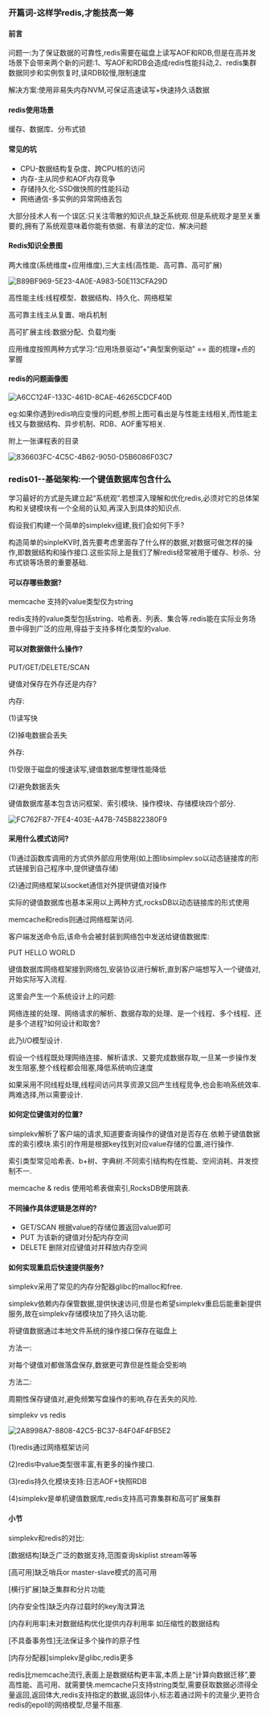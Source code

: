 ### 开篇词-这样学redis,才能技高一筹

#### 前言

问题一:为了保证数据的可靠性,redis需要在磁盘上读写AOF和RDB,但是在高并发场景下会带来两个新的问题:1、写AOF和RDB会造成redis性能抖动,2、redis集群数据同步和实例恢复时,读RDB较慢,限制速度

解决方案:使用非易失内存NVM,可保证高速读写+快速持久话数据



#### redis使用场景

缓存、数据库、分布式锁



#### 常见的坑

- CPU-数据结构复杂度、跨CPU核的访问
- 内存-主从同步和AOF内存竞争
- 存储持久化-SSD做快照的性能抖动
- 网络通信-多实例的异常网络丢包



大部分技术人有一个误区:只关注零散的知识点,缺乏系统观.但是系统观才是至关重要的,拥有了系统观意味着你能有依据、有章法的定位、解决问题

#### Redis知识全景图

两大维度(系统维度+应用维度),三大主线(高性能、高可靠、高可扩展)

![B89BF969-5E23-4A0E-A983-50E113CFA29D](/var/folders/rn/j1054c3j5q55dcxvlcdwjs_00000gn/T/com.yinxiang.Mac/com.yinxiang.Mac/WebKitDnD.ZQVCbB/B89BF969-5E23-4A0E-A983-50E113CFA29D.png)

高性能主线:线程模型、数据结构、持久化、网络框架

高可靠主线主从复置、哨兵机制

高可扩展主线:数据分配、负载均衡



应用维度按照两种方式学习:“应用场景驱动”+“典型案例驱动” == 面的梳理+点的掌握



#### redis的问题画像图

![A6CC124F-133C-461D-8CAE-46265CDCF40D](/var/folders/rn/j1054c3j5q55dcxvlcdwjs_00000gn/T/com.yinxiang.Mac/com.yinxiang.Mac/WebKitDnD.Mz48bH/A6CC124F-133C-461D-8CAE-46265CDCF40D.png)

eg:如果你遇到redis响应变慢的问题,参照上图可看出是与性能主线相关,而性能主线又与数据结构、异步机制、RDB、AOF重写相关.



附上一张课程表的目录

![836603FC-4C5C-4B62-9050-D5B6086F03C7](/var/folders/rn/j1054c3j5q55dcxvlcdwjs_00000gn/T/com.yinxiang.Mac/com.yinxiang.Mac/WebKitDnD.0efkSU/836603FC-4C5C-4B62-9050-D5B6086F03C7.png)





### redis01--基础架构:一个键值数据库包含什么

学习最好的方式是先建立起“系统观”.若想深入理解和优化redis,必须对它的总体架构和关键模块有一个全局的认知,再深入到具体的知识点.

假设我们构建一个简单的simplekv组建,我们会如何下手?

构造简单的sinpleKV时,首先要考虑里面存了什么样的数据,对数据可做怎样的操作,即数据结构和操作接口.这些实际上是我们了解redis经常被用于缓存、秒杀、分布式锁等场景的重要基础.

#### 可以存哪些数据?

memcache 支持的value类型仅为string

redis支持的value类型包括string、哈希表、列表、集合等.redis能在实际业务场景中得到广泛的应用,得益于支持多样化类型的value.



#### 可以对数据做什么操作?

PUT/GET/DELETE/SCAN

键值对保存在外存还是内存?

内存:

(1)读写快

(2)掉电数据会丢失

外存:

(1)受限于磁盘的慢速读写,键值数据库整理性能降低

(2)避免数据丢失

键值数据库基本包含访问框架、索引模块、操作模块、存储模块四个部分.

![FC762F87-7FE4-403E-A47B-745B822380F9](/var/folders/rn/j1054c3j5q55dcxvlcdwjs_00000gn/T/com.yinxiang.Mac/com.yinxiang.Mac/WebKitDnD.OK79ib/FC762F87-7FE4-403E-A47B-745B822380F9.png)

#### 采用什么模式访问?

(1)通过函数库调用的方式供外部应用使用(如上图libsimplev.so以动态链接库的形式链接到自己程序中,提供键值存储)

(2)通过网络框架以socket通信对外提供键值对操作

实际的键值数据库也基本采用以上两种方式,rocksDB以动态链接库的形式使用

memcache和redis则通过网络框架访问.

客户端发送命令后,该命令会被封装到网络包中发送给键值数据库:

PUT HELLO WORLD

键值数据库网络框架接到网络包,安装协议进行解析,直到客户端想写入一个键值对,开始实际写入流程.

这里会产生一个系统设计上的问题:

网络连接的处理、网络请求的解析、数据存取的处理、是一个线程、多个线程、还是多个进程?如何设计和取舍?

此乃I/O模型设计.

假设一个线程既处理网络连接、解析请求、又要完成数据存取,一旦某一步操作发发生阻塞,整个线程都会阻塞,降低系统响应速度

如果采用不同线程处理,线程间访问共享资源又回产生线程竞争,也会影响系统效率.两难选择,所以需要设计.



#### 如何定位键值对的位置?

simplekv解析了客户端的请求,知道要查询操作的键值对是否存在.依赖于键值数据库的索引模块.索引的作用是根据key找到对应value存储的位置,进行操作.

索引类型常见哈希表、b+树、字典树.不同索引结构构在性能、空间消耗、并发控制不一.

memcache & redis 使用哈希表做索引,RocksDB使用跳表.



#### 不同操作具体逻辑是怎样的?

- GET/SCAN 根据value的存储位置返回value即可
- PUT 为该新的键值对分配内存空间
- DELETE 删除对应键值对并释放内存空间



#### 如何实现重启后快速提供服务?

simplekv采用了常见的内存分配器glibc的malloc和free.

simplekv依赖内存保管数据,提供快速访问,但是也希望simplekv重启后能重新提供服务,故在simplekv存储模块加了持久话功能.

将键值数据通过本地文件系统的操作接口保存在磁盘上

方法一:

对每个键值对都做落盘保存,数据更可靠但是性能会受影响

方法二:

周期性保存键值对,避免频繁写盘操作的影响,存在丢失的风险.

simplekv vs redis

![2A8998A7-8808-42C5-BC37-84F04F4FB5E2](/var/folders/rn/j1054c3j5q55dcxvlcdwjs_00000gn/T/com.yinxiang.Mac/com.yinxiang.Mac/WebKitDnD.1TowY0/2A8998A7-8808-42C5-BC37-84F04F4FB5E2.png)

(1)redis通过网络框架访问

(2)redis中value类型很丰富,有更多的操作接口.

(3)redis持久化模块支持:日志AOF+快照RDB

(4)simplekv是单机键值数据库,redis支持高可靠集群和高可扩展集群



#### 小节

simplekv和redis的对比:

[数据结构]缺乏广泛的数据支持,范围查询skiplist stream等等

[高可用]缺乏哨兵or master-slave模式的高可用

[横行扩展]缺乏集群和分片功能

[内存安全性]缺乏内存过载时的key淘汰算法

[内存利用率]未对数据结构优化提供内存利用率 如压缩性的数据结构

[不具备事务性]无法保证多个操作的原子性

[内存分配器]simplekv是glibc,redis更多

redis比memcache流行,表面上是数据结构更丰富,本质上是“计算向数据迁移”,要高性能、高可用、就需要快.memcache只支持string类型,需要获取数据必须得全量返回,返回体大,redis支持指定的数据,返回体小,标志着通过网卡的流量少,更符合redis的epoll的网络模型,尽量不阻塞.
